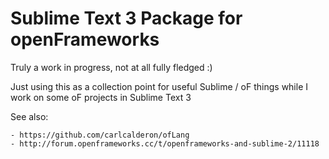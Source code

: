 # Sublime Text 3 Package for openFrameworks

Truly a work in progress, not at all fully fledged :)

Just using this as a collection point for useful Sublime / oF things while I work on some oF projects in Sublime Text 3

See also:
    
    - https://github.com/carlcalderon/ofLang
    - http://forum.openframeworks.cc/t/openframeworks-and-sublime-2/11118